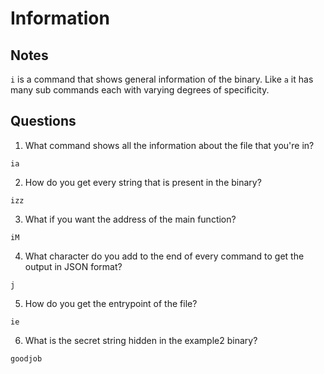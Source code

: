 # Information

## Notes
`i` is a command that shows general information of the binary. Like `a` it has many sub commands each with varying degrees of specificity.

## Questions
1. What command shows all the information about the file that you're in?   
```
ia
```

2. How do you get every string that is present in the binary? 
```
izz
```

3. What if you want the address of the main function?    
```
iM
```

4. What character do you add to the end of every command to get the output in JSON format?
```
j
```

5. How do you get the entrypoint of the file?
```
ie
```

6. What is the secret string hidden in the example2 binary?    
```
goodjob
```
